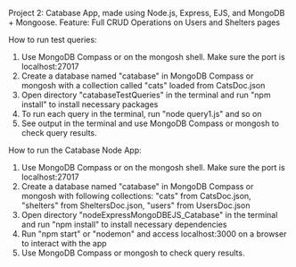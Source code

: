 Project 2: Catabase App, made using Node.js, Express, EJS, and MongoDB + Mongoose.
Feature: Full CRUD Operations on Users and Shelters pages

How to run test queries:
1. Use MongoDB Compass or on the mongosh shell. Make sure the port is localhost:27017
2. Create a database named "catabase" in MongoDB Compass or mongosh with a collection called "cats" loaded from CatsDoc.json
3. Open directory "catabaseTestQueries" in the terminal and run "npm install" to install necessary packages
4. To run each query in the terminal, run "node query1.js" and so on
5. See output in the terminal and use MongoDB Compass or mongosh to check query results.

How to run the Catabase Node App:
1. Use MongoDB Compass or on the mongosh shell. Make sure the port is localhost:27017
2. Create a database named "catabase" in MongoDB Compass or mongosh with following collections: "cats" from CatsDoc.json, "shelters" from SheltersDoc.json, "users" from UsersDoc.json
4. Open directory "nodeExpressMongoDBEJS_Catabase" in the terminal and run "npm install" to install necessary dependencies
5. Run "npm start" or "nodemon" and access localhost:3000 on a browser to interact with the app
6. Use MongoDB Compass or mongosh to check query results.
